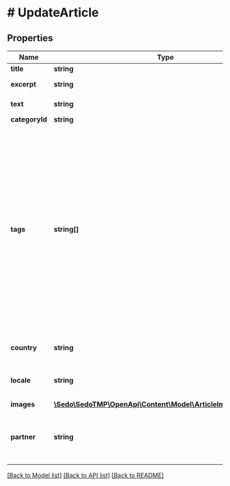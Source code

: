 # # UpdateArticle

## Properties

Name | Type | Description | Notes
------------ | ------------- | ------------- | -------------
**title** | **string** | Article title |
**excerpt** | **string** | Short excerpt of the text | [optional]
**text** | **string** | Full text content |
**categoryId** | **string** |  | [optional]
**tags** | **string[]** | List of tags that describe the article. These tags help categorize articles and group similar articles together.  Note:   * Tags do not affect the ads displayed. They should not be confused with ad keywords.   * Multiple tags should be sent as an array, not as a single long string. | [optional]
**country** | **string** | Audience country (ISO code) | [optional]
**locale** | **string** | Audience language (Language tag formatted) | [optional]
**images** | [**\Sedo\SedoTMP\OpenApi\Content\Model\ArticleImageReference[]**](ArticleImageReference.md) |  | [optional]
**partner** | **string** | Partner to assigned to the resource. Requires corresponding privileges | [optional]

[[Back to Model list]](../../README.md#models) [[Back to API list]](../../README.md#endpoints) [[Back to README]](../../README.md)

